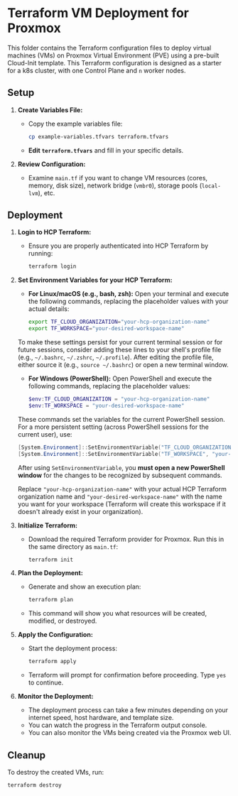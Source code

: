 # Terraform VM Deployment for Proxmox

This folder contains the Terraform configuration files to deploy virtual machines (VMs) on Proxmox Virtual Environment (PVE) using a pre-built Cloud-Init template. 
This Terraform configuration is designed as a starter for a k8s cluster, with one Control Plane and `n` worker nodes.

## Setup

1. **Create Variables File:**
    * Copy the example variables file:
        ```bash
        cp example-variables.tfvars terraform.tfvars
        ```
    * **Edit `terraform.tfvars`** and fill in your specific details.

2. **Review Configuration:**
    * Examine `main.tf` if you want to change VM resources (cores, memory, disk size), network bridge (`vmbr0`), storage pools (`local-lvm`), etc.
    
## Deployment

1. **Login to HCP Terraform:**
   * Ensure you are properly authenticated into HCP Terraform by running:
       ```bash
       terraform login
       ```

2.  **Set Environment Variables for your HCP Terraform:**

    * **For Linux/macOS (e.g., bash, zsh):**
     Open your terminal and execute the following commands, replacing the placeholder values with your actual details:
       ```bash
       export TF_CLOUD_ORGANIZATION="your-hcp-organization-name"
       export TF_WORKSPACE="your-desired-workspace-name"
       ```
     To make these settings persist for your current terminal session or for future sessions, consider adding these lines to your shell's profile file (e.g., `~/.bashrc`, `~/.zshrc`, `~/.profile`). After editing the profile file, either source it (e.g., `source ~/.bashrc`) or open a new terminal window.

    * **For Windows (PowerShell):**
     Open PowerShell and execute the following commands, replacing the placeholder values:
       ```powershell
       $env:TF_CLOUD_ORGANIZATION = "your-hcp-organization-name"
       $env:TF_WORKSPACE = "your-desired-workspace-name"
       ```
     These commands set the variables for the current PowerShell session. For a more persistent setting (across PowerShell sessions for the current user), use:
       ```powershell
       [System.Environment]::SetEnvironmentVariable("TF_CLOUD_ORGANIZATION", "your-hcp-organization-name", "User")
       [System.Environment]::SetEnvironmentVariable("TF_WORKSPACE", "your-desired-workspace-name", "User")
       ```
     After using `SetEnvironmentVariable`, you **must open a new PowerShell window** for the changes to be recognized by subsequent commands.

    Replace `"your-hcp-organization-name"` with your actual HCP Terraform organization name and `"your-desired-workspace-name"` with the name you want for your workspace (Terraform will create this workspace if it doesn't already exist in your organization).

3. **Initialize Terraform:**
    * Download the required Terraform provider for Proxmox. Run this in the same directory as `main.tf`:
        ```bash
        terraform init
        ```
      
4. **Plan the Deployment:**
    * Generate and show an execution plan:
        ```bash
        terraform plan
        ```
    * This command will show you what resources will be created, modified, or destroyed.

5. **Apply the Configuration:**
    * Start the deployment process:
        ```bash
        terraform apply
        ```
    * Terraform will prompt for confirmation before proceeding. Type `yes` to continue.

6. **Monitor the Deployment:**
    * The deployment process can take a few minutes depending on your internet speed, host hardware, and template size.
    * You can watch the progress in the Terraform output console.
    * You can also monitor the VMs being created via the Proxmox web UI.

## Cleanup

To destroy the created VMs, run:
```bash
terraform destroy
```

